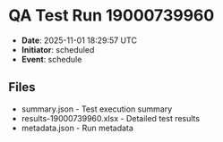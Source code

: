 # QA Test Run 19000739960

- **Date**: 2025-11-01 18:29:57 UTC
- **Initiator**: scheduled
- **Event**: schedule

## Files
- summary.json - Test execution summary
- results-19000739960.xlsx - Detailed test results
- metadata.json - Run metadata
